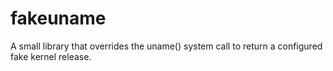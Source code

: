 # fakeuname
A small library that overrides the uname() system call to return a configured fake kernel release.
